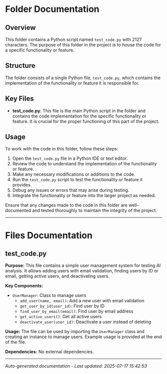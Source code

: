# Folder Documentation

## Overview
This folder contains a Python script named `test_code.py` with 2127 characters. The purpose of this folder in the project is to house the code for a specific functionality or feature.

## Structure
The folder consists of a single Python file, `test_code.py`, which contains the implementation of the functionality or feature it is responsible for.

## Key Files
- **test_code.py**: This file is the main Python script in the folder and contains the code implementation for the specific functionality or feature. It is crucial for the proper functioning of this part of the project.

## Usage
To work with the code in this folder, follow these steps:
1. Open the `test_code.py` file in a Python IDE or text editor.
2. Review the code to understand the implementation of the functionality or feature.
3. Make any necessary modifications or additions to the code.
4. Run the `test_code.py` script to test the functionality or feature it provides.
5. Debug any issues or errors that may arise during testing.
6. Integrate the functionality or feature into the larger project as needed.

Ensure that any changes made to the code in this folder are well-documented and tested thoroughly to maintain the integrity of the project.

---

# Files Documentation

## test_code.py

**Purpose:** This file contains a simple user management system for testing AI analysis. It allows adding users with email validation, finding users by ID or email, getting active users, and deactivating users.

**Key Components:**
- `UserManager`: Class to manage users
  - `add_user(name, email)`: Add a new user with email validation
  - `get_user_by_id(user_id)`: Find user by ID
  - `find_user_by_email(email)`: Find user by email address
  - `get_active_users()`: Get all active users
  - `deactivate_user(user_id)`: Deactivate a user instead of deleting

**Usage:** The file can be used by importing the `UserManager` class and creating an instance to manage users. Example usage is provided at the end of the file.

**Dependencies:** No external dependencies.

---
*Auto-generated documentation - Last updated: 2025-07-17 15:42:53*

